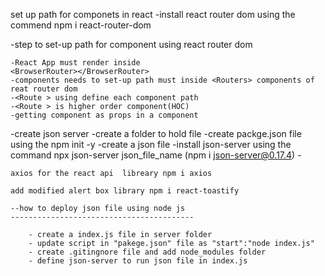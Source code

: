 
set up path for componets in react
-install react router dom using the commend 
npm i react-router-dom

-step to set-up path for component using react router dom

    -React App must render inside
    <BrowserRouter></BrowserRouter>
    -components needs to set-up path must inside <Routers> components of reat router dom
    -<Route > using define each component path
    -<Route > is higher order component(HOC)  
    -getting component as props in a component

-create json server
    -create a folder to hold file
    -create packge.json file using the npm init -y
    -create a json file
    -install json-server using the command npx json-server json_file_name (npm i json-server@0.17.4)
    -

    axios for the react api  libreary npm i axios 

    add modified alert box library npm i react-toastify

    --how to deploy json file using node js
    -----------------------------------------

        - create a index.js file in server folder
        - update script in "pakege.json" file as "start":"node index.js"
        - create .gitingnore file and add node_modules folder
        - define json-server to run json file in index.js
